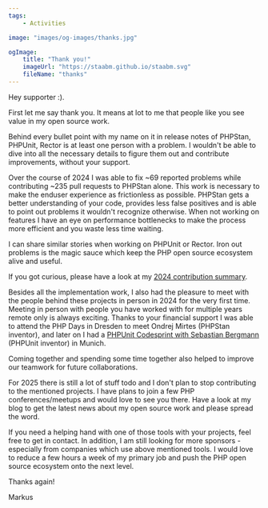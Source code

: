 ```yaml
---
tags:
    - Activities

image: "images/og-images/thanks.jpg"

ogImage:
    title: "Thank you!"
    imageUrl: "https://staabm.github.io/staabm.svg"
    fileName: "thanks"
---
```


Hey supporter :).

First let me say thank you.
It means at lot to me that people like you see value in my open source work.

Behind every bullet point with my name on it in release notes of PHPStan, PHPUnit, Rector is at least one person with a problem.
I wouldn't be able to dive into all the necessary details to figure them out and contribute improvements, without your support.

Over the course of 2024 I was able to fix ~69 reported problems while contributing ~235 pull requests to PHPStan alone.
This work is necessary to make the enduser experience as frictionless as possible.
PHPStan gets a better understanding of your code, provides less false positives and is able to point out problems it wouldn't recognize otherwise.
When not working on features I have an eye on performance bottlenecks to make the process more efficient and you waste less time waiting.

I can share similar stories when working on PHPUnit or Rector.
Iron out problems is the magic sauce which keep the PHP open source ecosystem alive and useful.

If you got curious, please have a look at my [2024 contribution summary](https://staabm.github.io/2024/12/11/contribution-summary-2024.html).

Besides all the implementation work, I also had the pleasure to meet with the people behind these projects in person in 2024 for the very first time.
Meeting in person with people you have worked with for multiple years remote only is always exciting.
Thanks to your financial support I was able to attend the PHP Days in Dresden to meet Ondrej Mirtes (PHPStan inventor),
and later on I had a [PHPUnit Codesprint with Sebastian Bergmann](https://staabm.github.io/2024/10/19/phpunit-codesprint-munich.html) (PHPUnit inventor) in Munich.

Coming together and spending some time together also helped to improve our teamwork for future collaborations.

For 2025 there is still a lot of stuff todo and I don't plan to stop contributing to the mentioned projects.
I have plans to join a few PHP conferences/meetups and would love to see you there.
Have a look at my blog to get the latest news about my open source work and please spread the word.

If you need a helping hand with one of those tools with your projects, feel free to get in contact.
In addition, I am still looking for more sponsors - especially from companies which use above mentioned tools.
I would love to reduce a few hours a week of my primary job and push the PHP open source ecosystem onto the next level.

Thanks again!

Markus
